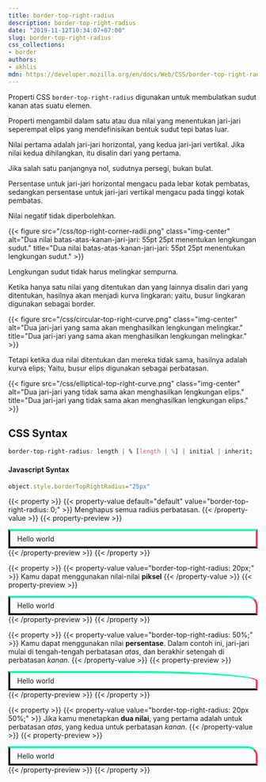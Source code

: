 ```yaml
---
title: border-top-right-radius
description: border-top-right-radius
date: "2019-11-12T10:34:07+07:00"
slug: border-top-right-radius
css_collections:
- border
authors:
- akhlis
mdn: https://developer.mozilla.org/en/docs/Web/CSS/border-top-right-radius
---
```


Properti CSS `border-top-right-radius` digunakan untuk membulatkan sudut kanan atas suatu elemen.

Properti mengambil dalam satu atau dua nilai yang menentukan jari-jari seperempat elips yang mendefinisikan bentuk sudut
tepi batas luar.

Nilai pertama adalah jari-jari horizontal, yang kedua jari-jari vertikal. Jika nilai kedua dihilangkan, itu disalin dari
yang pertama.

Jika salah satu panjangnya nol, sudutnya persegi, bukan bulat.

Persentase untuk jari-jari horizontal mengacu pada lebar kotak pembatas, sedangkan persentase untuk jari-jari vertikal
mengacu pada tinggi kotak pembatas.

Nilai negatif tidak diperbolehkan.

{{< figure src="/css/top-right-corner-radii.png" class="img-center" alt="Dua nilai batas-atas-kanan-jari-jari: 55pt 25pt menentukan lengkungan sudut." title="Dua nilai batas-atas-kanan-jari-jari: 55pt 25pt menentukan lengkungan sudut." >}}

Lengkungan sudut tidak harus melingkar sempurna.

Ketika hanya satu nilai yang ditentukan dan yang lainnya disalin dari yang ditentukan, hasilnya akan menjadi kurva
lingkaran: yaitu, busur lingkaran digunakan sebagai border.

{{< figure src="/css/circular-top-right-curve.png" class="img-center" alt="Dua jari-jari yang sama akan menghasilkan lengkungan melingkar." title="Dua jari-jari yang sama akan menghasilkan lengkungan melingkar." >}}

Tetapi ketika dua nilai ditentukan dan mereka tidak sama, hasilnya adalah kurva elips; Yaitu, busur elips digunakan
sebagai perbatasan.

{{< figure src="/css/elliptical-top-right-curve.png" class="img-center" alt="Dua jari-jari yang tidak sama akan menghasilkan lengkungan elips." title="Dua jari-jari yang tidak sama akan menghasilkan lengkungan elips." >}}

## CSS Syntax
```css
border-top-right-radius: length | % [length | %] | initial | inherit;
```

#### Javascript Syntax
```js
object.style.borderTopRightRadius="25px"
```
{{< property >}}
{{< property-value default="default" value="border-top-right-radius: 0;" >}}
Menghapus semua radius perbatasan.
{{< /property-value >}}
{{< property-preview >}}
<div class="property__example border-top-right-radius " id="border-top-right-radius-0">Hello world
</div>
{{< /property-preview >}}
{{< /property >}}

{{< property >}}
{{< property-value value="border-top-right-radius: 20px;" >}}
Kamu dapat menggunakan nilai-nilai __piksel__
{{< /property-value >}}
{{< property-preview >}}
<div class="property__example border-top-right-radius " id="border-top-right-radius-20px">Hello world
</div>
{{< /property-preview >}}
{{< /property >}}

{{< property >}}
{{< property-value value="border-top-right-radius: 50%;" >}}
Kamu dapat menggunakan nilai __persentase__. Dalam contoh ini, jari-jari mulai di tengah-tengah perbatasan _atas_, dan
berakhir setengah di perbatasan _kanan_.
{{< /property-value >}}
{{< property-preview >}}
<div class="property__example border-top-right-radius " id="border-top-right-radius-50">Hello world
</div>
{{< /property-preview >}}
{{< /property >}}

{{< property >}}
{{< property-value value="border-top-right-radius: 20px 50%;" >}}
Jika kamu menetapkan __dua nilai__, yang pertama adalah untuk perbatasan _atas_, yang kedua untuk perbatasan _kanan_.
{{< /property-value >}}
{{< property-preview >}}
<div class="property__example border-top-right-radius " id="border-top-right-radius-20px-50">Hello
    world</div>
{{< /property-preview >}}
{{< /property >}}

<style type="text/css">
    .border-top-right-radius {
        border-top-color: #05ffb0;
        border-right-color: hsl(348, 100%, 61%);
        border-style: solid;
        border-width: 4px;
        padding: 0.5em 1em;
    }

    #border-top-right-radius-0 {
        border-top-right-radius: 0;
    }

    #border-top-right-radius-20px {
        border-top-right-radius: 20px;
    }

    #border-top-right-radius-50 {
        border-top-right-radius: 50%;
    }

    #border-top-right-radius-20px-50 {
        border-top-right-radius: 20px 50%;
    }
</style>